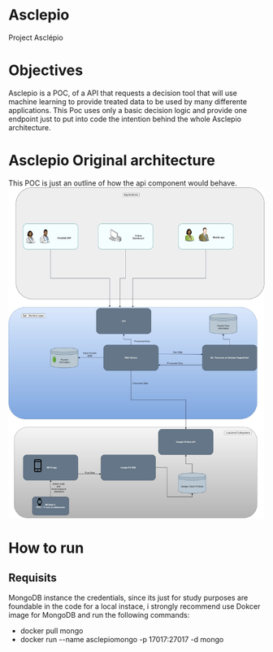 # Asclepio
Project Asclépio

# Objectives
Asclepio is a POC, of a API that requests a decision tool that will use machine learning to provide treated data to be used
by many differente applications.
This Poc uses only a basic decision logic and provide one endpoint just to put into code the intention behind the whole Asclepio architecture.


# Asclepio Original architecture
This POC is just an outline of how the api component would behave.
![first_row](assets/architecture.jpg)

# How to run
## Requisits 
MongoDB instance the credentials, since its just for study purposes are foundable in the code for a local instace, i strongly recommend
use Dokcer  image for MongoDB and run the following commands:
* docker pull mongo
* docker run --name asclepiomongo -p 17017:27017 -d mongo
